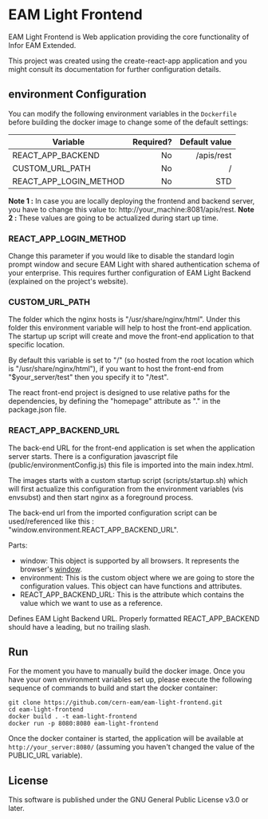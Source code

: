 # EAM Light Frontend
EAM Light Frontend is Web application providing the core functionality of Infor EAM Extended. 

This project was created using the create-react-app application and you might consult its documentation for further configuration details. 

## environment Configuration
You can modify the following environment variables in the `Dockerfile` before building the docker image to change some of the default settings:

| Variable        | Required?  | Default value |
| ------------- | -----:|---------:|
| REACT_APP_BACKEND           | No | /apis/rest |
| CUSTOM_URL_PATH         | No | / |
| REACT_APP_LOGIN_METHOD | No | STD |

**Note 1 :** In case you are locally deploying the frontend and backend server, you have to change this value to: http://your_machine:8081/apis/rest.
**Note 2 :** These values are going to be actualized during start up time. 

### REACT_APP_LOGIN_METHOD

Change this parameter if you would like to disable the standard login prompt window and secure EAM Light with shared authentication schema of your enterprise. This requires further configuration of EAM Light Backend (explained on the project's website).

### CUSTOM_URL_PATH

The folder which the nginx hosts is "/usr/share/nginx/html". Under this folder this environment variable will help to host the front-end application. The startup up script will create and move the front-end application to that specific location.

By default this variable is set to "/" (so hosted from the root location which is  "/usr/share/nginx/html"), if you want to host the front-end from "$your_server/test" then you specify it to "/test".

The react front-end project is designed to use relative paths for the dependencies, by defining the "homepage" attribute as "." in the package.json file. 

### REACT_APP_BACKEND_URL 

The back-end URL for the front-end application is set when the application server starts. 
There is a configuration javascript file (public/environmentConfig.js) this file is imported into the main index.html.

The images starts with a custom startup script (scripts/startup.sh) which will first actualize this configuration from the environment variables (vis envsubst) and then start nginx as a foreground process.

The back-end url from the imported configuration script can be used/referenced like this : "window.environment.REACT_APP_BACKEND_URL". 

Parts:
- window: This object is supported by all browsers. It represents the browser's [window](https://www.w3schools.com/js/js_window.asp). 
- environment: This is the custom object where we are going to store the configuration values. This object can have functions and attributes.
- REACT_APP_BACKEND_URL: This is the attribute which contains the value which we want to use as a reference.

Defines EAM Light Backend URL. Properly formatted REACT_APP_BACKEND should have a leading, but no trailing slash. 

## Run

For the moment you have to manually build the docker image. Once you have your own environment variables set up, please execute the following sequence of commands to build and start the docker container:
```
git clone https://github.com/cern-eam/eam-light-frontend.git
cd eam-light-frontend
docker build . -t eam-light-frontend
docker run -p 8080:8080 eam-light-frontend
``` 

Once the docker container is started, the application will be available at `http://your_server:8080/` (assuming you haven't changed the value of the PUBLIC_URL variable). 

## License
This software is published under the GNU General Public License v3.0 or later.